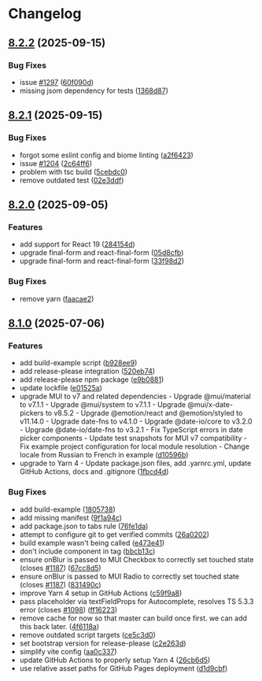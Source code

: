 # Changelog

## [8.2.2](https://github.com/lookfirst/mui-rff/compare/v8.2.1...v8.2.2) (2025-09-15)


### Bug Fixes

* issue [#1297](https://github.com/lookfirst/mui-rff/issues/1297) ([60f090d](https://github.com/lookfirst/mui-rff/commit/60f090d06f06f57261f3026c4462e77e46baca31))
* missing jsom dependency for tests ([1368d87](https://github.com/lookfirst/mui-rff/commit/1368d876898d863cafc77e27ca876fb2649bee90))

## [8.2.1](https://github.com/lookfirst/mui-rff/compare/v8.2.0...v8.2.1) (2025-09-15)


### Bug Fixes

* forgot some eslint config and biome linting ([a2f6423](https://github.com/lookfirst/mui-rff/commit/a2f6423c25da5cd4059531e675b0b9f0e7a630a3))
* issue [#1204](https://github.com/lookfirst/mui-rff/issues/1204) ([2c64ff6](https://github.com/lookfirst/mui-rff/commit/2c64ff6a64b9fb00ed6237709769875d507ea01e))
* problem with tsc build ([5cebdc0](https://github.com/lookfirst/mui-rff/commit/5cebdc066134a9faf7e5e3deba3e8796ed701ed1))
* remove outdated test ([02e3ddf](https://github.com/lookfirst/mui-rff/commit/02e3ddf5017acec205f5b8f36330280f066c5e7d))

## [8.2.0](https://github.com/lookfirst/mui-rff/compare/v8.1.0...v8.2.0) (2025-09-05)


### Features

* add support for React 19 ([284154d](https://github.com/lookfirst/mui-rff/commit/284154d8d83b0280b1a245b4b3d2198c06613f8e))
* upgrade final-form and react-final-form ([05d8cfb](https://github.com/lookfirst/mui-rff/commit/05d8cfbab44a50909a5382d7b0a8079b8d49f77c))
* upgrade final-form and react-final-form ([33f98d2](https://github.com/lookfirst/mui-rff/commit/33f98d2e0e3ac906db23dfe325a902a0149a2011))


### Bug Fixes

* remove yarn ([faacae2](https://github.com/lookfirst/mui-rff/commit/faacae2a84582bfdb34249f33c53718c8c6810cb))

## [8.1.0](https://github.com/lookfirst/mui-rff/compare/v8.0.4...v8.1.0) (2025-07-06)


### Features

* add build-example script ([b928ee9](https://github.com/lookfirst/mui-rff/commit/b928ee98d66fa61e01ccd219655a782a1e9a8dcb))
* add release-please integration ([520eb74](https://github.com/lookfirst/mui-rff/commit/520eb74ee5c4789abded223f0c6a24223a2d3f67))
* add release-please npm package ([e9b0881](https://github.com/lookfirst/mui-rff/commit/e9b08817b6e8b47d0c7512cb2937fc9a53ba9c20))
* update lockfile ([e01525a](https://github.com/lookfirst/mui-rff/commit/e01525a6d5764a3a11a0e20073ac5e82fc6692dc))
* upgrade MUI to v7 and related dependencies - Upgrade @mui/material to v7.1.1 - Upgrade @mui/system to v7.1.1 - Upgrade @mui/x-date-pickers to v8.5.2 - Upgrade @emotion/react and @emotion/styled to v11.14.0 - Upgrade date-fns to v4.1.0 - Upgrade @date-io/core to v3.2.0 - Upgrade @date-io/date-fns to v3.2.1 - Fix TypeScript errors in date picker components - Update test snapshots for MUI v7 compatibility - Fix example project configuration for local module resolution - Change locale from Russian to French in example ([d10596b](https://github.com/lookfirst/mui-rff/commit/d10596bd51a6810c0e2869ad3497963074ec3d06))
* upgrade to Yarn 4 - Update package.json files, add .yarnrc.yml, update GitHub Actions, docs and .gitignore ([1fbcd4d](https://github.com/lookfirst/mui-rff/commit/1fbcd4d5e733b0b04b2c8945043bbb81119c09d0))


### Bug Fixes

* add build-example ([1805738](https://github.com/lookfirst/mui-rff/commit/1805738024b379a0fbd5e80f6c815e9c418ddc8a))
* add missing manifest ([9f1a94c](https://github.com/lookfirst/mui-rff/commit/9f1a94c5274f8b1f71cf3d91d9bd511bed62699b))
* add package.json to tabs rule ([76fe1da](https://github.com/lookfirst/mui-rff/commit/76fe1da3471904fb8c67b21129338c84e5f538fe))
* attempt to configure git to get verified commits ([26a0202](https://github.com/lookfirst/mui-rff/commit/26a0202d9cd0ebfbd28bed057c20fad36c9a437e))
* build example wasn't being called ([e473e41](https://github.com/lookfirst/mui-rff/commit/e473e413542f797b163de227ae8799a51ea1e053))
* don't include component in tag ([bbcb13c](https://github.com/lookfirst/mui-rff/commit/bbcb13c3302041bdb63d5be8460bc5597c281174))
* ensure onBlur is passed to MUI Checkbox to correctly set touched state (closes [#1187](https://github.com/lookfirst/mui-rff/issues/1187)) ([67cc8d5](https://github.com/lookfirst/mui-rff/commit/67cc8d59343a0e71eb7e72978564e76bf3f74618))
* ensure onBlur is passed to MUI Radio to correctly set touched state (closes [#1187](https://github.com/lookfirst/mui-rff/issues/1187)) ([831490c](https://github.com/lookfirst/mui-rff/commit/831490c70d2aa3e1955ab3705242b565c9a2038d))
* improve Yarn 4 setup in GitHub Actions ([c59f9a8](https://github.com/lookfirst/mui-rff/commit/c59f9a89d34a26ede4726b57840301668fcd8ad5))
* pass placeholder via textFieldProps for Autocomplete, resolves TS 5.3.3 error (closes [#1098](https://github.com/lookfirst/mui-rff/issues/1098)) ([ff16223](https://github.com/lookfirst/mui-rff/commit/ff16223f8ba201bbbafaf407b550343833bb8cde))
* remove cache for now so that master can build once first. we can add this back later. ([4f6118a](https://github.com/lookfirst/mui-rff/commit/4f6118a554921317a7826390b32abdf0d9423565))
* remove outdated script targets ([ce5c3d0](https://github.com/lookfirst/mui-rff/commit/ce5c3d040228a28cfdd23f632ebc2fee4e4eab23))
* set bootstrap version for release-please ([c2e263d](https://github.com/lookfirst/mui-rff/commit/c2e263d191e6824e3feda5008daa583edf8f8d5f))
* simplify vite config ([aa0c337](https://github.com/lookfirst/mui-rff/commit/aa0c3375ba35537b94dcaf7cf6d25e92b16bcc08))
* update GitHub Actions to properly setup Yarn 4 ([26cb6d5](https://github.com/lookfirst/mui-rff/commit/26cb6d5d6788310c1e3cd95e1fe1bbf95b6ffcc1))
* use relative asset paths for GitHub Pages deployment ([d1d9cbf](https://github.com/lookfirst/mui-rff/commit/d1d9cbf8e639227b33b77bc15bb493899f8ff161))
